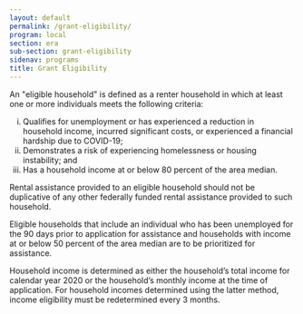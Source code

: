 ```yaml
---
layout: default
permalink: /grant-eligibility/
program: local
section: era
sub-section: grant-eligibility
sidenav: programs
title: Grant Eligibility
---
```


An "eligible household" is defined as a renter household in which at least one or more individuals meets the following criteria:

<ol style="list-style-type: lower-roman;">
 <li>Qualifies for unemployment or has experienced a reduction in household income, incurred significant costs, or experienced a financial hardship due to COVID-19;</li>
	<li>Demonstrates a risk of experiencing homelessness or housing instability; and</li>
	<li>Has a household income at or below 80 percent of the area median.</li>
</ol>

Rental assistance provided to an eligible household should not be duplicative of any other federally funded rental assistance provided to such household.

Eligible households that include an individual who has been unemployed for the 90 days prior to application for assistance and households with income at or below 50 percent of the area median are to be prioritized for assistance.

Household income is determined as either the household’s total income for calendar year 2020 or the household’s monthly income at the time of application. For household incomes determined using the latter method, income eligibility must be redetermined every 3 months.

